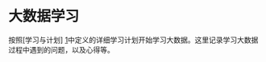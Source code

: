 # 大数据学习

按照[学习与计划] [1]中定义的详细学习计划开始学习大数据。这里记录学习大数据过程中遇到的问题，以及心得等。

[1]: /学习与计划/计划/3.BigData/README.md "学习与计划"